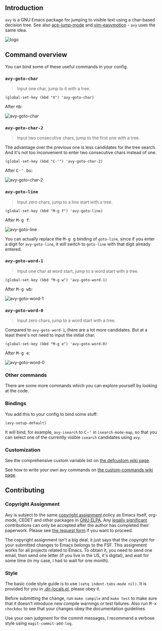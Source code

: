 ## Introduction

`avy` is a GNU Emacs package for jumping to visible text using a char-based decision tree.  See also [ace-jump-mode](https://github.com/winterTTr/ace-jump-mode) and [vim-easymotion](https://github.com/Lokaltog/vim-easymotion) - `avy` uses the same idea.

![logo](https://raw.githubusercontent.com/wiki/abo-abo/avy/images/avy-avatar-1.png)

## Command overview

You can bind some of these useful commands in your config.

### `avy-goto-char`

> Input one char, jump to it with a tree.

```elisp
(global-set-key (kbd "π") 'avy-goto-char)
```

After <kbd>πb</kbd>:

![avy-goto-char](http://oremacs.com/download/avi-goto-char.png)

### `avy-goto-char-2`

> Input two consecutive chars, jump to the first one with a tree.

The advantage over the previous one is less candidates for the tree search. And it's not too inconvenient to enter two consecutive chars instead of one.

```elisp
(global-set-key (kbd "C-'") 'avy-goto-char-2)
```

After <kbd>C-' bu</kbd>:

![avy-goto-char-2](http://oremacs.com/download/avi-goto-char-2.png)

### `avy-goto-line`

> Input zero chars, jump to a line start with a tree.

```elisp
(global-set-key (kbd "M-g f") 'avy-goto-line)
```

After <kbd>M-g f</kbd>:

![avy-goto-line](http://oremacs.com/download/avi-goto-line.png)

You can actually replace the <kbd>M-g g</kbd> binding of `goto-line`, since if you enter a digit for `avy-goto-line`, it will switch to `goto-line` with that digit already entered.

### `avy-goto-word-1`

> Input one char at word start, jump to a word start with a tree.

```elisp
(global-set-key (kbd "M-g w") 'avy-goto-word-1)
```

After <kbd>M-g wb</kbd>:

![avy-goto-word-1](http://oremacs.com/download/avi-goto-word-1.png)

### `avy-goto-word-0`

> Input zero chars, jump to a word start with a tree.

Compared to `avy-goto-word-1`, there are a lot more candidates. But at a least there's not need to input the initial char.

```elisp
(global-set-key (kbd "M-g e") 'avy-goto-word-0)
```

After <kbd>M-g e</kbd>:

![avy-goto-word-0](http://oremacs.com/download/avi-goto-word-0.png)


### Other commands

There are some more commands which you can explore yourself by looking at the code.

### Bindings

You add this to your config to bind some stuff:

```elisp
(avy-setup-default)
```

It will bind, for example, `avy-isearch` to <kbd>C-'</kbd> in `isearch-mode-map`, so that you can select one of the currently visible `isearch` candidates using `avy`.

### Customization

See the comprehensive custom variable list on [the defcustom wiki page](https://github.com/abo-abo/avy/wiki/defcustom).

See how to write your own avy commands on [the custom-commands wiki page](https://github.com/abo-abo/avy/wiki/custom-commands).

## Contributing

### Copyright Assignment

Avy is subject to the same [copyright assignment](http://www.gnu.org/prep/maintain/html_node/Copyright-Papers.html) policy as Emacs itself, org-mode, CEDET and other packages in [GNU ELPA](http://elpa.gnu.org/packages/). Any [legally significant](http://www.gnu.org/prep/maintain/html_node/Legally-Significant.html#Legally-Significant) contributions can only be accepted after the author has completed their paperwork. Please see [the request form](http://git.savannah.gnu.org/cgit/gnulib.git/tree/doc/Copyright/request-assign.future) if you want to proceed.

The copyright assignment isn't a big deal, it just says that the copyright for your submitted changes to Emacs belongs to the FSF. This assignment works for all projects related to Emacs. To obtain it, you need to send one email, then send one letter (if you live in the US, it's digital), and wait for some time (in my case, I had to wait for one month).

### Style

The basic code style guide is to use `(setq indent-tabs-mode nil)`. It is provided for you in [.dir-locals.el](https://github.com/abo-abo/avy/blob/master/.dir-locals.el), please obey it.

Before submitting the change, run `make compile` and `make test` to make sure that it doesn't introduce new compile warnings or test failures. Also run <kbd>M-x</kbd> `checkdoc` to see that your changes obey the documentation guidelines.

Use your own judgment for the commit messages, I recommend a verbose style using `magit-commit-add-log`.
